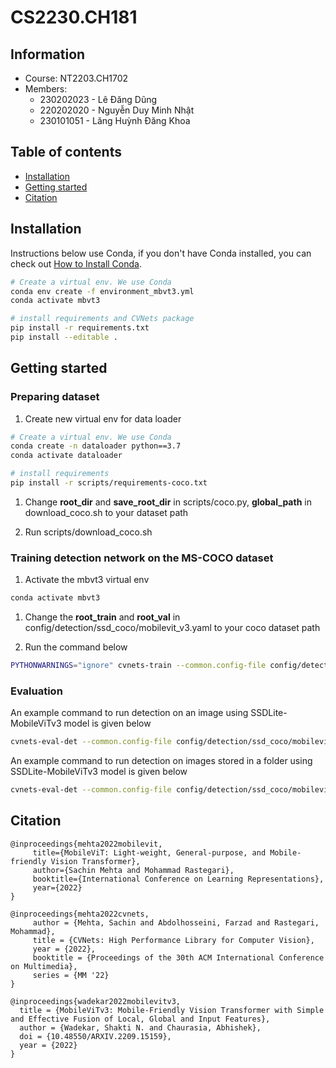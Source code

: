 # CS2230.CH181

## Information
- Course: NT2203.CH1702
- Members:
  - 230202023 - Lê Đăng Dũng
  - 220202020 - Nguyễn Duy Minh Nhật
  - 230101051 - Lăng Huỳnh Đăng Khoa

## Table of contents
   * [Installation](#installation)
   * [Getting started](#getting-started)
   * [Citation](#citation)
   
## Installation

Instructions below use Conda, if you don't have Conda installed, you can check out [How to Install Conda](https://docs.conda.io/en/latest/miniconda.html#latest-miniconda-installer-links).

```bash
# Create a virtual env. We use Conda
conda env create -f environment_mbvt3.yml
conda activate mbvt3

# install requirements and CVNets package
pip install -r requirements.txt
pip install --editable .
```

## Getting started

### Preparing dataset

1. Create new virtual env for data loader

```bash
# Create a virtual env. We use Conda
conda create -n dataloader python==3.7
conda activate dataloader

# install requirements
pip install -r scripts/requirements-coco.txt
```

1. Change **root_dir** and **save_root_dir** in scripts/coco.py, **global_path** in download_coco.sh to your dataset path

1. Run scripts/download_coco.sh

### Training detection network on the MS-COCO dataset

1. Activate the mbvt3 virtual env

```bash
conda activate mbvt3
```

1. Change the **root_train** and **root_val** in config/detection/ssd_coco/mobilevit_v3.yaml to your coco dataset path

1. Run the command below

```bash
PYTHONWARNINGS="ignore" cvnets-train --common.config-file config/detection/ssd_coco/mobilevit_v3.yaml --common.results-loc ssd_mobilevitv3_results/detection/width_1_0_0 --common.override-kwargs --model.classification.pretrained pretrained/mobilevitv3_1_0_0.pt
```

### Evaluation

An example command to run detection on an image using SSDLite-MobileViTv3 model is given below

```bash
cvnets-eval-det --common.config-file config/detection/ssd_coco/mobilevit_v3.yaml --common.results-loc ssdlite_mobilevitv3_results --model.detection.pretrained ssd_mobilevitv3_results/detection/width_1_0_0/run_1/checkpoint_best.pt --model.detection.n-classes 81 --evaluation.detection.resize-input-images --evaluation.detection.mode single_image --evaluation.detection.path <IMAGE_PATH> --model.detection.ssd.conf-threshold 0.3
```

An example command to run detection on images stored in a folder using SSDLite-MobileViTv3 model is given below

```bash
cvnets-eval-det --common.config-file config/detection/ssd_coco/mobilevit_v3.yaml --common.results-loc ssdlite_mobilevitv3_results --model.detection.pretrained ssd_mobilevitv3_results/detection/width_1_0_0/run_1/checkpoint_best.pt --model.detection.n-classes 81 --evaluation.detection.resize-input-images --evaluation.detection.mode image_folder --evaluation.detection.path <IMAGE_FOLDER_PATH> --model.detection.ssd.conf-threshold 0.3
```

## Citation

``` 
@inproceedings{mehta2022mobilevit,
     title={MobileViT: Light-weight, General-purpose, and Mobile-friendly Vision Transformer},
     author={Sachin Mehta and Mohammad Rastegari},
     booktitle={International Conference on Learning Representations},
     year={2022}
}

@inproceedings{mehta2022cvnets, 
     author = {Mehta, Sachin and Abdolhosseini, Farzad and Rastegari, Mohammad}, 
     title = {CVNets: High Performance Library for Computer Vision}, 
     year = {2022}, 
     booktitle = {Proceedings of the 30th ACM International Conference on Multimedia}, 
     series = {MM '22} 
}

@inproceedings{wadekar2022mobilevitv3,
  title = {MobileViTv3: Mobile-Friendly Vision Transformer with Simple and Effective Fusion of Local, Global and Input Features},
  author = {Wadekar, Shakti N. and Chaurasia, Abhishek},
  doi = {10.48550/ARXIV.2209.15159},
  year = {2022}
}
```

